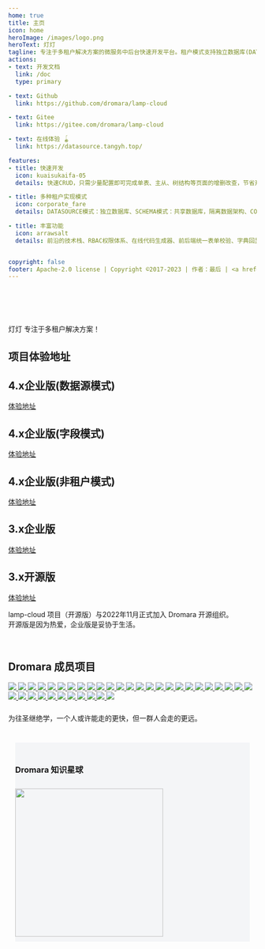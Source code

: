 ```yaml
---
home: true
title: 主页
icon: home
heroImage: /images/logo.png
heroText: 灯灯
tagline: 专注于多租户解决方案的微服务中后台快速开发平台。租户模式支持独立数据库(DATASOURCE模式)、共享数据架构(COLUMN模式) 和 非租户模式(NONE模式)✨
actions:
- text: 开发文档
  link: /doc
  type: primary

- text: Github
  link: https://github.com/dromara/lamp-cloud

- text: Gitee
  link: https://gitee.com/dromara/lamp-cloud

- text: 在线体验 🪀
  link: https://datasource.tangyh.top/

features:
- title: 快速开发
  icon: kuaisukaifa-05
  details: 快速CRUD，只需少量配置即可完成单表、主从、树结构等页面的增删改查，节省开发成本，缩短开发周期。

- title: 多种租户实现模式
  icon: corporate_fare
  details: DATASOURCE模式：独立数据库、SCHEMA模式：共享数据库，隔离数据架构、COLUMN模式：共享数据库，共享数据架构

- title: 丰富功能
  icon: arrawsalt
  details: 前沿的技术栈、RBAC权限体系、在线代码生成器、前后端统一表单校验、字典回显、系统配置、自动填充等功能一应俱全。


copyright: false
footer: Apache-2.0 license | Copyright ©2017-2023 | 作者：最后 | <a href="http://www.beian.gov.cn/portal/registerSystemInfo?recordcode=52011502002216" target="_blank"><img src="/images/global/gongan.png"><span>贵公网安备 52011502002216号</span></a> | <a href="http://beian.miit.gov.cn/" target="_blank"><img src="/images/global/gongan.png"><span>黔ICP备2021004749号</span></a>
---
```

<div>
    <div style="padding-bottom: 60px;"></div>
    <div class="feature-z s-width">
        <p>
          灯灯 专注于多租户解决方案！
        </p>
    </div>
</div>

<!-- ------------ 开源案例 ------------- -->
<div>
    <div class="feature-z s-width">
        <div class="s-fenge"></div>
        <h2 class="s-title">项目体验地址</h2>
        <div class="feature-box">
            <div class="feature">
                <h2>4.x企业版(数据源模式)</h2>
                <p><a target="_blank" href="https://datasource.tangyh.top">体验地址</a></p>
            </div>
            <div class="feature">
                <h2>4.x企业版(字段模式)</h2>
                <p><a target="_blank" href="https://column.tangyh.top">体验地址</a></p>
            </div>
            <div class="feature">
                <h2>4.x企业版(非租户模式)</h2>
                <p><a target="_blank" href="https://none.tangyh.top">体验地址</a></p>
            </div>
            <div class="feature">
                <h2>3.x企业版</h2>
                <p><a target="_blank" href="https://boot.tangyh.top">体验地址</a></p>
            </div>
            <div class="feature">
                <h2>3.x开源版</h2>
                <p><a target="_blank" href="https://boot.tangyh.top/lamp-web/">体验地址</a></p>
            </div>
        </div>
        <p>
            lamp-cloud 项目（开源版）与2022年11月正式加入 Dromara 开源组织。<br/>
            开源版是因为热爱，企业版是妥协于生活。
        </p>
    </div>
</div>

<!-- ------------ Dromara 成员项目 ------------- -->
<div>
  <div class="com-box-f s-width">
      <div class="s-fenge"></div>
      <br>
      <h2 class="s-title">
          Dromara 成员项目
      </h2>
      <div class="com-box com-box-you">
          <a href="https://gitee.com/dromara/TLog" target="_blank">
              <img src="https://oss.dev33.cn/sa-token/link/tlog.png" msg="一个轻量级的分布式日志标记追踪神器，10分钟即可接入，自动对日志打标签完成微服务的链路追踪">
          </a>
          <a href="https://gitee.com/dromara/liteFlow" target="_blank">
              <img src="https://oss.dev33.cn/sa-token/link/liteflow.png" msg="轻量，快速，稳定，可编排的组件式流程引擎">
          </a>
          <a href="https://hutool.cn/" target="_blank">
              <img src="https://oss.dev33.cn/sa-token/link/hutool.jpg" msg="🍬小而全的Java工具类库，使Java拥有函数式语言般的优雅，让Java语言也可以“甜甜的”。">
          </a>
          <a href="https://sa-token.cc/" target="_blank">
              <img src="https://oss.dev33.cn/sa-token/link/sa-token.png" msg="一个轻量级 java 权限认证框架，让鉴权变得简单、优雅！">
          </a>
          <a href="https://gitee.com/dromara/hmily" target="_blank">
              <img src="https://oss.dev33.cn/sa-token/link/hmily.png" msg="高性能一站式分布式事务解决方案。">
          </a>
          <a href="https://gitee.com/dromara/Raincat" target="_blank">
              <img src="https://oss.dev33.cn/sa-token/link/raincat.png" msg="强一致性分布式事务解决方案。">
          </a>
          <a href="https://gitee.com/dromara/myth" target="_blank">
              <img src="https://oss.dev33.cn/sa-token/link/myth.png" msg="可靠消息分布式事务解决方案。">
          </a>
          <a href="https://cubic.jiagoujishu.com/" target="_blank">
              <img src="https://oss.dev33.cn/sa-token/link/cubic.png" msg="一站式问题定位平台，以agent的方式无侵入接入应用，完整集成arthas功能模块，致力于应用级监控，帮助开发人员快速定位问题">
          </a>
          <a href="https://maxkey.top/" target="_blank">
              <img src="https://oss.dev33.cn/sa-token/link/maxkey.png" msg="业界领先的身份管理和认证产品">
          </a>
          <a href="http://forest.dtflyx.com/" target="_blank">
              <img src="https://oss.dev33.cn/sa-token/link/forest-logo.png" msg="Forest能够帮助您使用更简单的方式编写Java的HTTP客户端" nf>
          </a>
          <a href="https://jpom.top/" target="_blank">
              <img src="https://oss.dev33.cn/sa-token/link/jpom.png" msg="一款简而轻的低侵入式在线构建、自动部署、日常运维、项目监控软件">
          </a>
          <a href="https://su.usthe.com/" target="_blank">
              <img src="https://oss.dev33.cn/sa-token/link/sureness.png" msg="面向 REST API 的高性能认证鉴权框架">
          </a>
          <a href="https://easy-es.cn/" target="_blank">
              <img src="https://oss.dev33.cn/sa-token/link/easy-es2.png" msg="🚀傻瓜级ElasticSearch搜索引擎ORM框架">
          </a>
          <a href="https://gitee.com/dromara/northstar" target="_blank">
              <img src="https://oss.dev33.cn/sa-token/link/northstar_logo.png" msg="Northstar盈富量化交易平台">
          </a>
          <a href="https://hertzbeat.com/" target="_blank">
              <img src="https://oss.dev33.cn/sa-token/link/hertzbeat-brand.svg" msg="易用友好的云监控系统">
          </a>
          <a href="https://dromara.gitee.io/fast-request/" target="_blank">
              <img src="https://oss.dev33.cn/sa-token/link/fast-request.gif" msg="Idea 版 Postman，为简化调试API而生">
          </a>
          <a href="https://www.jeesuite.com/" target="_blank">
              <img src="https://oss.dev33.cn/sa-token/link/mendmix.png" msg="开源分布式云原生架构一站式解决方案">
          </a>
          <a href="https://gitee.com/dromara/koalas-rpc" target="_blank">
              <img src="https://oss.dev33.cn/sa-token/link/koalas-rpc2.png" msg="企业生产级百亿日PV高可用可拓展的RPC框架。">
          </a>
          <a href="https://async.sizegang.cn/" target="_blank">
              <img src="https://oss.dev33.cn/sa-token/link/gobrs-async.png" msg="🔥 配置极简功能强大的异步任务动态编排框架">
          </a>
          <a href="https://dynamictp.cn/" target="_blank">
              <img src="https://oss.dev33.cn/sa-token/link/dynamic-tp.png" msg="🔥🔥🔥 基于配置中心的轻量级动态可监控线程池">
          </a>
          <a href="https://www.x-easypdf.cn" target="_blank">
              <img src="https://oss.dev33.cn/sa-token/link/x-easypdf.png" msg="一个用搭积木的方式构建pdf的框架（基于pdfbox）">
          </a>
          <a href="http://dromara.gitee.io/image-combiner" target="_blank">
              <img src="https://oss.dev33.cn/sa-token/link/image-combiner.png" msg="一个专门用于图片合成的工具，没有很复杂的功能，简单实用，却不失强大">
          </a>
          <a href="https://www.herodotus.cn/" target="_blank">
              <img src="https://oss.dev33.cn/sa-token/link/dante-cloud2.png" msg="Dante-Cloud 是一款企业级微服务架构和服务能力开发平台。">
          </a>
          <a href="http://www.mtruning.club" target="_blank">
              <img src="https://oss.dev33.cn/sa-token/link/go-view.png" msg="低代码数据可视化开发平台">
          </a>
          <a href="https://tangyh.top/" target="_blank">
              <img src="https://oss.dev33.cn/sa-token/link/lamp-cloud.png" msg="微服务中后台快速开发平台，支持租户(SaaS)模式、非租户模式">
          </a>
          <a href="https://www.redisfront.com/" target="_blank">
              <img src="https://oss.dev33.cn/sa-token/link/redis-front.png" msg="RedisFront 是一款开源免费的跨平台 Redis 桌面客户端工具, 支持单机模式, 集群模式, 哨兵模式以及 SSH 隧道连接, 可轻松管理Redis缓存数据.">
          </a>
          <a href="https://www.yuque.com/u34495/mivcfg" target="_blank">
              <img src="https://oss.dev33.cn/sa-token/link/electron-egg.png" msg="一个入门简单、跨平台、企业级桌面软件开发框架">
          </a>
          <a href="https://gitee.com/dromara/open-capacity-platform" target="_blank">
              <img src="https://oss.dev33.cn/sa-token/link/open-capacity-platform.jpg" msg="简称ocp是基于Spring Cloud的企业级微服务框架(用户权限管理，配置中心管理，应用管理，....)">
          </a>
          <a href="http://easy-trans.fhs-opensource.top/" target="_blank">
              <img src="https://oss.dev33.cn/sa-token/link/easy_trans.png" msg="Easy-Trans 一个注解搞定数据翻译,减少30%SQL代码量">
          </a>
          <a href="https://gitee.com/dromara/neutrino-proxy" target="_blank">
              <img src="https://oss.dev33.cn/sa-token/link/neutrino-proxy.svg" msg="一款基于 Netty 的、开源的内网穿透神器。">
          </a>
          <a href="https://chatgpt.cn.obiscr.com/" target="_blank">
              <img src="https://oss.dev33.cn/sa-token/link/chatgpt.png" msg="一个支持在 JetBrains 系列 IDE 上运行的 ChatGPT 的插件。">
          </a>
          <a href="https://gitee.com/dromara/zyplayer-doc" target="_blank">
              <img src="https://oss.dev33.cn/sa-token/link/zyplayer-doc.png" msg="zyplayer-doc是一款适合团队和个人使用的WIKI文档管理工具，同时还包含数据库文档、Api接口文档。">
          </a>
          <a href="https://gitee.com/dromara/payment-spring-boot" target="_blank">
              <img src="https://oss.dev33.cn/sa-token/link/payment-spring-boot.png" msg="最全最好用的微信支付V3 Spring Boot 组件。">
          </a>
          <a href="https://www.j2eefast.com/" target="_blank">
              <img src="https://oss.dev33.cn/sa-token/link/j2eefast.png" msg="J2eeFAST 是一个致力于中小企业 Java EE 企业级快速开发平台,我们永久开源!">
          </a>
          <a href="https://gitee.com/dromara/data-compare" target="_blank">
              <img src="https://oss.dev33.cn/sa-token/link/dataCompare.png" msg="数据库比对工具：hive 表数据比对，mysql、Doris 数据比对，实现自动化配置进行数据比对，避免频繁写sql 进行处理，低代码(Low-Code) 平台">
          </a>
          <a href="https://gitee.com/dromara/open-giteye-api" target="_blank">
              <img src="https://oss.dev33.cn/sa-token/link/open-giteye-api.svg" msg="giteye.net 是专为开源作者设计的数据图表服务工具类站点，提供了包括 Star 趋势图、贡献者列表、Gitee指数等数据图表服务。">
          </a>
      </div>
      <div style="height: 10px; clear: both;"></div>
      <p>
          为往圣继绝学，一个人或许能走的更快，但一群人会走的更远。
      </p>
      <div style=" margin: 40px 14px 0; padding: 20px 0 10px; background-color: #f4f5f7;">
          <h3 style="padding: 0px 0 10px; ">Dromara 知识星球</h3>
          <img src="https://oss.dev33.cn/sa-token/dromara-xingqiu--sa-token.jpg" style="width: 300px;">
      </div>
  </div>
  <div style="height: 30px;"></div>
</div>
